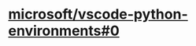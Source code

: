 # [microsoft/vscode-python-environments#0](https://github.com/microsoft/vscode-python-environments/issues/0)
